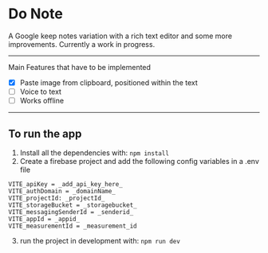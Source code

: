 # Do Note

A Google keep notes variation with a rich text editor and some more improvements. Currently a work in progress.

---

Main Features that have to be implemented

- [X] Paste image from clipboard, positioned within the text
- [ ] Voice to text
- [ ] Works offline

---

## To run the app

1. Install all the dependencies with: `npm install`
2. Create a firebase project and add the following config variables in a .env file

```env
VITE_apiKey = _add_api_key_here_
VITE_authDomain = _domainName_
VITE_projectId: _projectId_
VITE_storageBucket = _storagebucket_
VITE_messagingSenderId = _senderid_
VITE_appId = _appid_
VITE_measurementId = _measurement_id
```

3. run the project in development with: `npm run dev`
